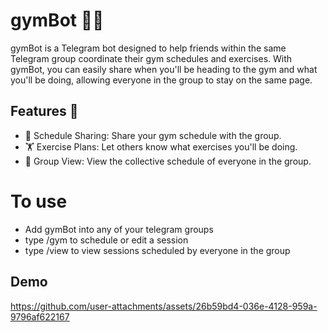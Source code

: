# gymBot 🤖💪
gymBot is a Telegram bot designed to help friends within the same Telegram group coordinate their gym schedules and exercises. With gymBot, you can easily share when you'll be heading to the gym and what you'll be doing, allowing everyone in the group to stay on the same page.

## Features 🚀
- 📅 Schedule Sharing: Share your gym schedule with the group.
- 🏋️ Exercise Plans: Let others know what exercises you'll be doing.
- 👥 Group View: View the collective schedule of everyone in the group.

# To use
- Add gymBot into any of your telegram groups
- type /gym to schedule or edit a session
- type /view to view sessions scheduled by everyone in the group
  
## Demo
https://github.com/user-attachments/assets/26b59bd4-036e-4128-959a-9796af622167


